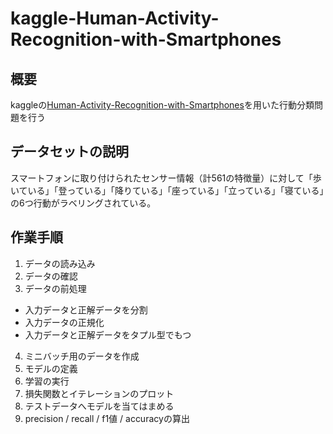 # kaggle-Human-Activity-Recognition-with-Smartphones

## 概要
kaggleの[Human-Activity-Recognition-with-Smartphones](https://www.kaggle.com/uciml/human-activity-recognition-with-smartphones/home)を用いた行動分類問題を行う

## データセットの説明
スマートフォンに取り付けられたセンサー情報（計561の特徴量）に対して「歩いている」「登っている」「降りている」「座っている」「立っている」「寝ている」の6つ行動がラベリングされている。

## 作業手順

1. データの読み込み
2. データの確認
3. データの前処理
  - 入力データと正解データを分割
  - 入力データの正規化
  - 入力データと正解データをタプル型でもつ
4. ミニバッチ用のデータを作成
5. モデルの定義
6. 学習の実行
7. 損失関数とイテレーションのプロット
7. テストデータへモデルを当てはまめる
8. precision / recall / f1値 / accuracyの算出



